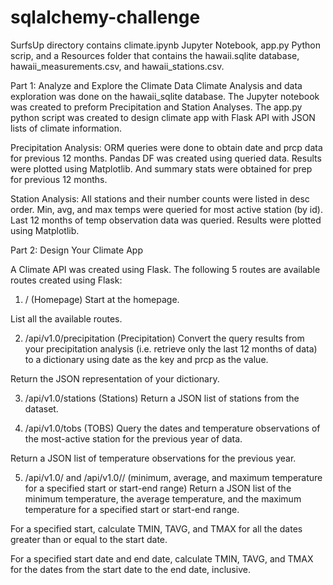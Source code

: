 # sqlalchemy-challenge

SurfsUp directory contains climate.ipynb Jupyter Notebook, app.py Python scrip, and a Resources folder that contains the hawaii.sqlite database, hawaii_measurements.csv, and hawaii_stations.csv.



Part 1: Analyze and Explore the Climate Data
Climate Analysis and data exploration was done on the hawaii_sqlite database. The Jupyter notebook was created to preform Precipitation and Station Analyses. The app.py python script was created to design climate app with Flask API with JSON lists of climate information.


Precipitation Analysis: ORM queries were done to obtain date and prcp data for previous 12 months. Pandas DF was created using queried data. Results were plotted using Matplotlib. And summary stats were obtained for prep for previous 12 months.

Station Analysis: All stations and their number counts were listed in desc order. Min, avg, and max temps were queried for most active station (by id). Last 12 months of temp observation data was queried. Results were plotted using Matplotlib. 



Part 2: Design Your Climate App

A Climate API was created using Flask. The following 5 routes are available routes created using Flask:

1. / (Homepage)
Start at the homepage.

List all the available routes.

2. /api/v1.0/precipitation (Precipitation)
Convert the query results from your precipitation analysis (i.e. retrieve only the last 12 months of data) to a dictionary using date as the key and prcp as the value.

Return the JSON representation of your dictionary.

3. /api/v1.0/stations (Stations)
Return a JSON list of stations from the dataset.

4. /api/v1.0/tobs (TOBS)
Query the dates and temperature observations of the most-active station for the previous year of data.

Return a JSON list of temperature observations for the previous year.

5. /api/v1.0/<start> and /api/v1.0/<start>/<end> (minimum, average, and maximum temperature for a specified start or start-end range)
Return a JSON list of the minimum temperature, the average temperature, and the maximum temperature for a specified start or start-end range.

For a specified start, calculate TMIN, TAVG, and TMAX for all the dates greater than or equal to the start date.

For a specified start date and end date, calculate TMIN, TAVG, and TMAX for the dates from the start date to the end date, inclusive.


